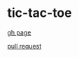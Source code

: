 # tic-tac-toe

[gh page](https://trubychyura.github.io/tic-tac-toe/)

[pull request](https://github.com/trubychyura/tic-tac-toe/pull/1)
